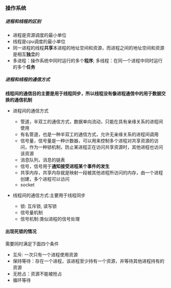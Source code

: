 ### 操作系统

##### 进程和线程的区别

- 进程是资源调度的最小单位
- 线程是cpu调度的最小单位
- 同一进程的线程**共享**本进程的地址空间和资源，而进程之间的地址空间和资源是相互**独立**的
-  多进程：操作系统中同时运行的多个**程序**; 多线程：在同一个进程中同时运行的多个**任务**



##### 进程和线程的通信方式

**线程间的通信目的主要是用于线程同步，所以线程没有像进程通信中的用于数据交换的通信机制**

- 进程间的通信方式
  - 管道，半双工的通信方式，数据单向流动，只能在具有亲缘关系的进程间使用
  - 有名管道，也是一种半双工的通信方式，允许无亲缘关系的进程间调用
  - 信号量，信号量是一种计数器，可以用来控制多个进程对共享资源的访问，作为一种锁机制，防止某进程正在访问共享资源时，其他进程也访问该资源
  - 消息队列，消息的链表
  - 信号，信号用于**通知接受进程某个事件的发生**
  - 共享内存，共享内存就是映射一段被其他进程所访问的内存，由一个进程创建，多个进程可以访问
  - socket

- 线程间的通信方式:主要用于线程同步
  - 锁: 互斥锁, 读写锁
  - 信号量机制
  - 信号机制:类似进程的信号处理

#### 出现死锁的情况

需要同时满足下面四个条件

- 互斥: 一次只有一个进程使用资源
- 保持等待：存在一个进程，该进程至少持有一个资源，并等待其他进程持有的资源
- 无抢占：资源不能被抢占
- 循环等待